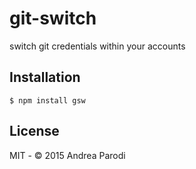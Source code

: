 
# git-switch

switch git credentials within your accounts

## Installation

    $ npm install gsw


## License

MIT - © 2015 Andrea Parodi
